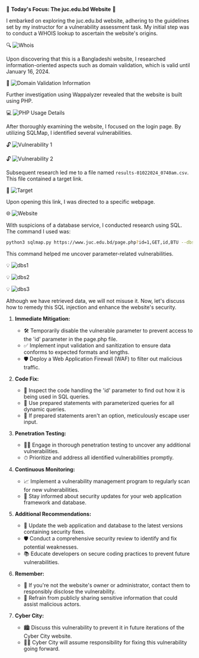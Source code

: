 🎯 **Today's Focus: The juc.edu.bd Website** 🎯

I embarked on exploring the juc.edu.bd website, adhering to the guidelines set by my instructor for a vulnerability assessment task. My initial step was to conduct a WHOIS lookup to ascertain the website's origins.

🔍 ![Whois](img/image.jpeg)

Upon discovering that this is a Bangladeshi website, I researched information-oriented aspects such as domain validation, which is valid until January 16, 2024.

📆 ![Domain Validation Information](img/image-1.jpeg)

Further investigation using Wappalyzer revealed that the website is built using PHP.

💻 ![PHP Usage Details](img/image-2.jpeg)

After thoroughly examining the website, I focused on the login page. By utilizing SQLMap, I identified several vulnerabilities.

🔓 ![Vulnerability 1](img/image-3.jpeg)

🔓 ![Vulnerability 2](img/image-4.jpeg)

Subsequent research led me to a file named `results-01022024_0740am.csv`. This file contained a target link.

🎯 ![Target](img/target.jpeg)

Upon opening this link, I was directed to a specific webpage.

🌐 ![Website](img/website.jpeg)

With suspicions of a database service, I conducted research using SQL. The command I used was:

```bash
python3 sqlmap.py https://www.juc.edu.bd/page.php?id=1,GET,id,BTU --dbs
```

This command helped me uncover parameter-related vulnerabilities.

💡 ![dbs1](img/dbs.jpeg)

💡 ![dbs2](img/dbs2.jpeg)

💡 ![dbs3](img/dbs3.jpeg)

Although we have retrieved data, we will not misuse it. Now, let's discuss how to remedy this SQL injection and enhance the website's security.

1. **Immediate Mitigation:**
   - 🛠 Temporarily disable the vulnerable parameter to prevent access to the 'id' parameter in the page.php file.
   - ✅ Implement input validation and sanitization to ensure data conforms to expected formats and lengths.
   - 🛡 Deploy a Web Application Firewall (WAF) to filter out malicious traffic.

2. **Code Fix:**
   - 🔎 Inspect the code handling the 'id' parameter to find out how it is being used in SQL queries.
   - 🚫 Use prepared statements with parameterized queries for all dynamic queries.
   - 🧹 If prepared statements aren't an option, meticulously escape user input.

3. **Penetration Testing:**
   - 🕵️‍♂️ Engage in thorough penetration testing to uncover any additional vulnerabilities.
   - ⏱ Prioritize and address all identified vulnerabilities promptly.

4. **Continuous Monitoring:**
   - 📈 Implement a vulnerability management program to regularly scan for new vulnerabilities.
   - 🔔 Stay informed about security updates for your web application framework and database.

5. **Additional Recommendations:**
   - 🔄 Update the web application and database to the latest versions containing security fixes.
   - 🛡 Conduct a comprehensive security review to identify and fix potential weaknesses.
   - 📚 Educate developers on secure coding practices to prevent future vulnerabilities.

6. **Remember:**
   - 🤝 If you're not the website's owner or administrator, contact them to responsibly disclose the vulnerability.
   - 🤫 Refrain from publicly sharing sensitive information that could assist malicious actors.

7. **Cyber City:**
   - 🏙 Discuss this vulnerability to prevent it in future iterations of the Cyber City website.
   - 👨‍💻 Cyber City will assume responsibility for fixing this vulnerability going forward.
